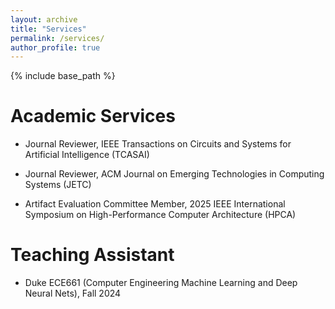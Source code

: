 ```yaml
---
layout: archive
title: "Services"
permalink: /services/
author_profile: true
---
```


{% include base_path %}

# Academic Services
- Journal Reviewer, IEEE Transactions on Circuits and Systems for Artificial Intelligence (TCASAI)

- Journal Reviewer, ACM Journal on Emerging Technologies in Computing Systems (JETC)

- Artifact Evaluation Committee Member, 2025 IEEE International Symposium on High-Performance Computer Architecture (HPCA)

# Teaching Assistant 
- Duke ECE661 (Computer Engineering Machine Learning and Deep Neural Nets), Fall 2024


